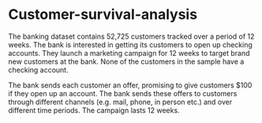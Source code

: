 # Customer-survival-analysis
The banking dataset contains 52,725 customers tracked over a period of 12 weeks. 
The bank is interested in getting its customers to open up checking accounts.
They launch a marketing campaign for 12 weeks to target brand new customers at the bank. None of the customers in the sample have a checking account. 

The bank sends each customer an offer, promising to give customers $100 if they open up an account. The bank sends these offers to customers through different channels (e.g. mail, phone, in person etc.) and over different time periods. The campaign lasts 12 weeks.
